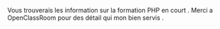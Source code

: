 Vous trouverais les information sur la formation PHP en court . Merci a OpenClassRoom pour des détail qui mon bien servis . 
